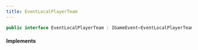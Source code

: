 ```yaml
---
title: EventLocalPlayerTeam
---
```


```csharp
public interface EventLocalPlayerTeam : IGameEvent<EventLocalPlayerTeam>
```

#### Implements

